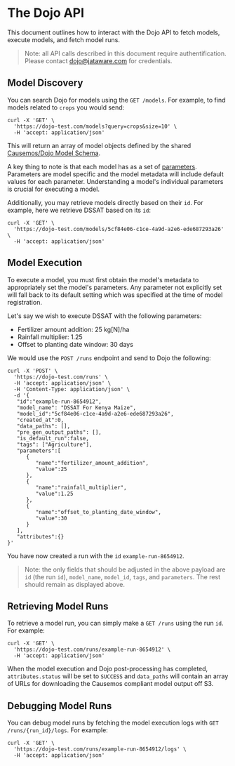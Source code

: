 # The Dojo API

This document outlines how to interact with the Dojo API to fetch models, execute models, and fetch model runs.

> Note: all API calls described in this document require authentification. Please contact [dojo@jataware.com](mailto:dojo@jataware.com) for credentials.

## Model Discovery

You can search Dojo for models using the `GET /models`. For example, to find models related to `crops` you would send:

```
curl -X 'GET' \
  'https://dojo-test.com/models?query=crops&size=10' \
  -H 'accept: application/json'
```

This will return an array of model objects defined by the shared [Causemos/Dojo Model Schema](https://github.com/uncharted-causemos/docs/blob/master/datacubes/model.schema.json).

A key thing to note is that each model has as a set of [parameters](https://github.com/uncharted-causemos/docs/blob/master/datacubes/model.schema.json#L167-L316). Parameters are model specific and the model metadata will include default values for each parameter. Understanding a model's individual parameters is crucial for executing a model.

Additionally, you may retrieve models directly based on their `id`. For example, here we retrieve DSSAT based on its `id`:

```
curl -X 'GET' \
  'https://dojo-test.com/models/5cf84e06-c1ce-4a9d-a2e6-ede687293a26' \
  -H 'accept: application/json'
```

## Model Execution

To execute a model, you must first obtain the model's metadata to appropriately set the model's parameters. Any parameter not explicitly set will fall back to its default setting which was specified at the time of model registration.

Let's say we wish to execute DSSAT with the following parameters:

* Fertilizer amount addition: 25 kg[N]/ha
* Rainfall multiplier: 1.25
* Offset to planting date window: 30 days

We would use the `POST /runs` endpoint and send to Dojo the following:

```
curl -X 'POST' \
  'https://dojo-test.com/runs' \
  -H 'accept: application/json' \
  -H 'Content-Type: application/json' \
  -d '{
   "id":"example-run-8654912",
   "model_name": "DSSAT For Kenya Maize",
   "model_id":"5cf84e06-c1ce-4a9d-a2e6-ede687293a26",
   "created_at":0,
   "data_paths": [],
   "pre_gen_output_paths": [],
   "is_default_run":false,
   "tags": ["Agriculture"],
   "parameters":[
      {
         "name":"fertilizer_amount_addition",
         "value":25
      },
      {
         "name":"rainfall_multiplier",
         "value":1.25
      },
      {
         "name":"offset_to_planting_date_window",
         "value":30
      }
   ],
   "attributes":{}
}'
```

You have now created a run with the `id` `example-run-8654912`. 

> Note: the only fields that should be adjusted in the above payload are `id` (the run `id`), `model_name`, `model_id`, `tags`, and `parameters`. The rest should remain as displayed above.

## Retrieving Model Runs

To retrieve a model run, you can simply make a `GET /runs` using the run `id`. For example:

```
curl -X 'GET' \
  'https://dojo-test.com/runs/example-run-8654912' \
  -H 'accept: application/json'
```

When the model execution and Dojo post-processing has completed, `attributes.status` will be set to `SUCCESS` and `data_paths` will contain an array of URLs for downloading the Causemos compliant model output off S3.


## Debugging Model Runs

You can debug model runs by fetching the model execution logs with `GET /runs/{run_id}/logs`. For example:

```
curl -X 'GET' \
  'https://dojo-test.com/runs/example-run-8654912/logs' \
  -H 'accept: application/json'
```